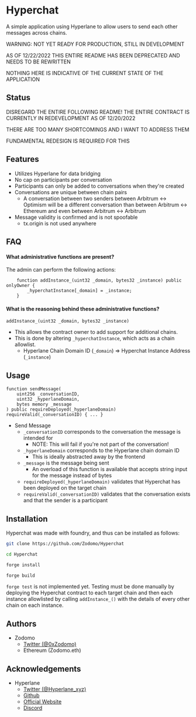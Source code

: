 
# Hyperchat

A simple application using Hyperlane to allow users to send each other messages across chains.

WARNING: NOT YET READY FOR PRODUCTION, STILL IN DEVELOPMENT

AS OF 12/22/2022 THIS ENTIRE README HAS BEEN DEPRECATED AND NEEDS TO BE REWRITTEN

NOTHING HERE IS INDICATIVE OF THE CURRENT STATE OF THE APPLICATION




## Status

DISREGARD THE ENTIRE FOLLOWING README! THE ENTIRE CONTRACT IS CURRENTLY IN REDEVELOPMENT AS OF 12/20/2022

THERE ARE TOO MANY SHORTCOMINGS AND I WANT TO ADDRESS THEM

FUNDAMENTAL REDESIGN IS REQUIRED FOR THIS

## Features

- Utilizes Hyperlane for data bridging
- No cap on participants per conversation
- Participants can only be added to conversations when they're created
- Conversations are unique between chain pairs
    - A conversation between two senders between Arbitrum <-> Optimism will be a different conversation than between Arbitrum <-> Ethereum and even between Arbitrum <-> Arbitrum
- Message validity is confirmed and is not spoofable
    - tx.origin is not used anywhere

## FAQ

#### What administrative functions are present?

The admin can perform the following actions:

```solidity
    function addInstance_(uint32 _domain, bytes32 _instance) public onlyOwner {
        _hyperchatInstance[_domain] = _instance;
    }
```

#### What is the reasoning behind these administrative functions?

`addInstance_(uint32 _domain, bytes32 _instance)`
- This allows the contract owner to add support for additional chains.
- This is done by altering `_hyperchatInstance`, which acts as a chain allowlist.
    - Hyperlane Chain Domain ID (`_domain`) => Hyperchat Instance Address (`_instance`)

## Usage

```solidity
function sendMessage(
    uint256 _conversationID,
    uint32 _hyperlaneDomain,
    bytes memory _message
) public requireDeployed(_hyperlaneDomain) requireValid(_conversationID) { ... }
```

- Send Message
    - `_conversationID` corresponds to the conversation the message is intended for
        - NOTE: This will fail if you're not part of the conversation!
    - `_hyperlaneDomain` corresponds to the Hyperlane chain domain ID
        - This is ideally abstracted away by the frontend
    - `_message` is the message being sent
        - An overload of this function is available that accepts string input for the message instead of bytes
    - `requireDeployed(_hyperlaneDomain)` validates that Hyperchat has been deployed on the target chain
    - `requireValid(_conversationID)` validates that the conversation exists and that the sender is a participant
    
## Installation

Hyperchat was made with foundry, and thus can be installed as follows:

```bash
git clone https://github.com/Zodomo/Hyperchat

cd Hyperchat

forge install

forge build
```

`forge test` is not implemented yet. Testing must be done manually by deploying the Hyperchat contract to each target chain and then each instance allowlisted by calling `addInstance_()` with the details of every other chain on each instance.

## Authors

- Zodomo
    - [Twitter (@0xZodomo)](https://www.github.com/0xZodomo)
    - Ethereum (Zodomo.eth)

## Acknowledgements

 - Hyperlane
    - [Twitter (@Hyperlane_xyz)](https://twitter.com/Hyperlane_xyz)
    - [Github](https://github.com/hyperlane-xyz)
    - [Official Website](https://www.hyperlane.xyz/)
    - [Discord](https://discord.gg/hyperlane)
